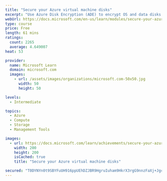 ```yaml
---
title: "Secure your Azure virtual machine disks"
excerpt: "Use Azure Disk Encryption (ADE) to encrypt OS and data disks on existing and new VMs."
webUrl: https://docs.microsoft.com/en-us/learn/modules/secure-your-azure-virtual-machine-disks/
type: course
price: Free
length: 61 mins
ratings:
  count: 2265
  average: 4.649007
heat: 53

provider:
  name: Microsoft Learn
  domain: microsoft.com
  images:
    - url: /assets/images/organizations/microsoft.com-50x50.jpg
      width: 50
      height: 50

levels:
  - Intermediate

topics:
  - Azure
  - Compute
  - Storage
  - Management Tools

images:
  - url: https://docs.microsoft.com/learn/achievements/secure-your-azure-virtual-machine-disks-social.png
    width: 200
    height: 200
    isCached: true
    title: "Secure your Azure virtual machine disks"

secured: "T0DYNYn0t9SBYFuUH916ppUEhDZJBR9HgruIuham9HkrX3rgG9nnzFaXj+Jgc/gUaVvIgX8DcCABcFpIB9EmkE2diCHaM4JDC/XSOT7Dg5ULyDp3XYpbmbCySMT8rzBo8/idFnD9X69WicNp4SwGJ/TLiEktYHYmKD6BZ6LJF3dwKTZVjvtIWoSsGsqEH6IPffRHBhl4w1KdGVkA8C8TUwHhTn21HY63ROQqsvKSZR6iWgJVo0yLDTHsTOhgD6UvsbfMp4fUjrwBKiStHFMTrZCOhX6Qz2+IW+iYx4fSWmHqekaW9nAwoU77C7mlbggGPIWqFLl0vjkAAF5Tw58Px8pl2EBau3tM/Tu32zcFh8xCG9cYiY2Rb40ZvNWqKuE2s5j1wwKxUK0cJdJhhx2oRA==;+utEetRqMmB2B6RR11UzkQ=="
---
```


